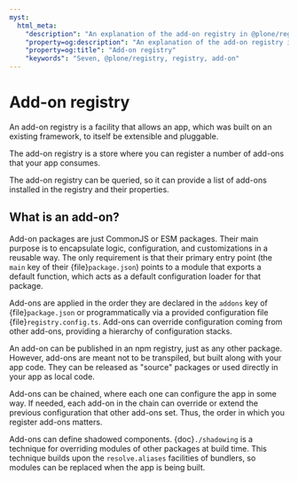 ```yaml
---
myst:
  html_meta:
    "description": "An explanation of the add-on registry in @plone/registry and how it works for Seven."
    "property=og:description": "An explanation of the add-on registry in @plone/registry and how it works for Seven."
    "property=og:title": "Add-on registry"
    "keywords": "Seven, @plone/registry, registry, add-on"
---
```


# Add-on registry

An add-on registry is a facility that allows an app, which was built on an existing framework, to itself be extensible and pluggable.

The add-on registry is a store where you can register a number of add-ons that your app consumes.

The add-on registry can be queried, so it can provide a list of add-ons installed in the registry and their properties.


## What is an add-on?

Add-on packages are just CommonJS or ESM packages.
Their main purpose is to encapsulate logic, configuration, and customizations in a reusable way.
The only requirement is that their primary entry point (the `main` key of their {file}`package.json`) points to a module that exports a default function, which acts as a default configuration loader for that package.

Add-ons are applied in the order they are declared in the `addons` key of {file}`package.json` or programmatically via a provided configuration file {file}`registry.config.ts`.
Add-ons can override configuration coming from other add-ons, providing a hierarchy of configuration stacks.

An add-on can be published in an npm registry, just as any other package.
However, add-ons are meant not to be transpiled, but built along with your app code.
They can be released as "source" packages or used directly in your app as local code.

Add-ons can be chained, where each one can configure the app in some way.
If needed, each add-on in the chain can override or extend the previous configuration that other add-ons set.
Thus, the order in which you register add-ons matters.

Add-ons can define shadowed components.
{doc}`./shadowing` is a technique for overriding modules of other packages at build time.
This technique builds upon the `resolve.aliases` facilities of bundlers, so modules can be replaced when the app is being built.

